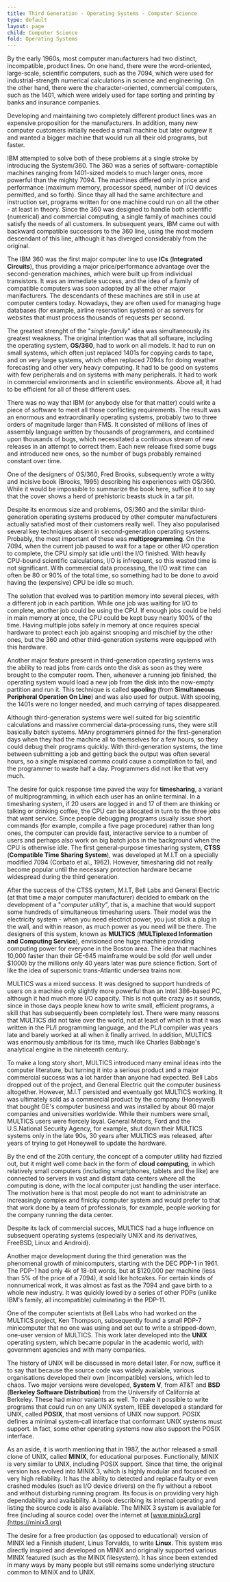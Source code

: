 ```yaml
---
title: Third Generation - Operating Systems - Computer Science
type: default
layout: page
child: Computer Science
fold: Operating Systems
---
```


By the early 1960s, most computer manufacturers had two distinct, incompatible,
product lines. On one hand, there were the word-oriented, large-scale,
scientific computers, such as the 7094, which were used for industrial-strength
numerical calculations in science and engineering. On the other hand, there were
the character-oriented, commercial computers, such as the 1401, which were
widely used for tape sorting and printing by banks and insurance companies.

Developing and maintaining two completely different product lines was an
expensive proposition for the manufacturers. In addition, many new computer
customers initially needed a small machine but later outgrew it and wanted a
bigger machine that would run all their old programs, but faster.

IBM attempted to solve both of these problems at a single stroke by introducing
the System/360. The 360 was a series of software-comaptible machines ranging
from 1401-sized models to much larger ones, more powerful than the mighty 7094.
The machines differed only in price and performance (maximum memory, processor
speed, number of I/O devices permitted, and so forth). Since thay all had the
same architecture and instruction set, programs written for one machine could
run on all the other - at least in theory. Since the 360 was designed to handle
both scientific (numerical) and commercial computing, a single family of
machines could satisfy the needs of all customers. In subsequent years, IBM came
out with backward compatible successors to the 360 line, using the most modern
descendant of this line, although it has diverged considerably from the
original.

The IBM 360 was the first major computer line to use **ICs** (**Integrated
Circuits**), thus providing a major price/performance advantage over the
second-generation machines, which were built up from individual transistors. It
was an immediate success, and the idea of a family of compatible computers was
soon adopted by all the other major manifacturers. The descendants of these
machines are still in use at computer centers today. Nowadays, they are often
used for managing huge databases (for example, airline reservation systems) or
as servers for websites that must process thousands of requests per second.

The greatest strenght of the "_single-family_" idea was simultaneously its
greatest weakness. The original intention was that all software, including the
operating system, **OS/360**, had to work on all models. It had to run on small
systems, which often just replaced 1401s for copying cards to tape, and on very
large systems, which often replaced 7094s for doing weather forecasting and
other very heavy computing. It had to be good on systems with few peripherals
and on systems with many peripherals. It had to work in commercial environments
and in scientific environments. Above all, it had to be efficient for all of
these different uses.

There was no way that IBM (or anybody else for that matter) could write a piece
of software to meet all those conflicting requirements. The result was an
enormous and extraordinarily operating systems, probably two to three orders of
magnitude larger than FMS. It consisted of millions of lines of assembly
language written by thousands of programmers, and contained upon thousands of
bugs, which necessitated a continuous stream of new releases in an attempt to
correct them. Each new release fixed some bugs and introduced new ones, so the
number of bugs probably remained constant over time.

One of the designers of OS/360, Fred Brooks, subsequently wrote a witty and
incisive book (Brooks, 1995) describing his experiences with OS/360. While it
would be impossible to summarize the book here, suffice it to say that the cover
shows a herd of prehistoric beasts stuck in a tar pit.

Despite its enormous size and problems, OS/360 and the similar third-generation
operating systems produced by other computer manufacturers actually satisfied
most of their customers really well. They also popularised several key
techniques absent in second-generation operating systems. Probably, the most
important of these was **multiprogramming**. On the 7094, when the current job
paused to wait for a tape or other I/O operation to complete, the CPU simply
sat idle until the I/O finished. With heavily CPU-bound scientific calculations,
I/O is infrequent, so this wasted time is not significant. With commercial data
processing, the I/O wait time can often be 80 or 90% of the total time, so
something had to be done to avoid having the (expensive) CPU be idle so much.

The solution that evolved was to partition memory into several pieces, with a
different job in each partition. While one job was waiting for I/O to complete,
another job could be using the CPU. If enough jobs could be held in main memory
at once, the CPU could be kept busy nearly 100% of the time. Having multiple
jobs safely in memory at once requires special hardware to protect each job
against snooping and mischief by the other ones, but the 360 and other
third-generation systems were equipped with this hardware.

Another major feature present in third-generation operating systems was the
ability to read jobs from cards onto the disk as soon as they were brought to
the computer room. Then, whenever a running job finished, the operating system
would load a new job from the disk into the now-empty partition and run it. This
technique is called **spooling** (from **Simultaneous Peripheral Operation On
Line**) and was also used for output. With spooling, the 1401s were no longer
needed, and much carrying of tapes disappeared.

Although third-generation systems were well suited for big scientific
calculations and massive commercial data-processing runs, they were still
basically batch systems. MAny programmers pinned for the first-generation days
when they had the machine all to themselves for a few hours, so they could debug
their programs quickly. With third-generation systems, the time between
submitting a job and getting back the output was often several hours, so a
single misplaced comma could cause a compilation to fail, and the programmer to
waste half a day. Programmers did not like that very much.

The desire for quick response time paved the way for **timesharing**, a variant
of multiprogramming, in which each user has an online terminal. In a timesharing
system, if 20 users are logged in and 17 of them are thinking or talking or
drinking coffee, the CPU can be allocated in turn to the three jobs that want
service. Since people debugging programs usually issue short commands (for
example, compile a five page procedure) rather than long ones, the computer can
provide fast, interactive service to a number of users and perhaps also work on
big batch jobs in the background when the CPU is otherwise idle. The first
general-purpose timesharing system, **CTSS** (**Compatible Time Sharing
System**), was developed at M.I.T on a specially modified 7094 (Corbato et al.,
1962). However, timesharing did not really become popular until the necessary
protection hardware became widespread during the third generation.

After the success of the CTSS system, M.I.T, Bell Labs and General Electric
(at that time a major computer manufacturer) decided to embark on the
development of a "_computer utility_", that is, a machine that would support
some hundreds of simultaneous timesharing users. Their model was the
electricity system - when you need electrict power, you just stick a plug in
the wall, and within reason, as much power as you need will be there. The
designers of this system, known as **MULTICS** (**MULTiplexed Information and
Computing Service**), envisioned one huge machine providing computing power
for everyone in the Boston area. The idea that machines 10,000 faster than
their GE-645 mainframe would be sold (for well under $1000) by the millions
only 40 years later was pure science fiction. Sort of like the idea of
supersonic trans-Atlantic undersea trains now.

MULTICS was a mixed success. It was designed to support hundreds of users on
a machine only slightly more powerful than an Intel 386-based PC, although it
had much more I/O capacity. This is not quite crazy as it sounds, since in those
days people knew how to write small, efficient programs, a skill that has
subsequently been completely lost. There were many reasons that MULTICS did not
take over the world, not at least of which is that it was written in the PL/I
programming language, and the PL/I compiler was years late and barely worked at
all when it finally arrived. In addition, MULTICS was enormously ambitious for
its time, much like Charles Babbage's analytical engine in the nineteenth
century.

To make a long story short, MULTICS introduced many eminal ideas into the
computer literature, but turning it into a serious product and a major
commercial success was a lot harder than anyone had expected. Bell Labs dropped
out of the project, and General Electric quit the computer business altogether.
However, M.I.T persisted and eventually got MULTICS working. It was ultimately
sold as a commercial product by the company (Honeywell) that bought GE's
computer business and was installed by about 80 major companies and universities
worldwide. While their numbers were small, MULTICS users were fiercely loyal.
General Motors, Ford and the U.S.National Security Agency, for example, shut
down their MULTICS systems only in the late 90s, 30 years after MULTICS was
released, after years of trying to get Honeywell to update the hardware.

By the end of the 20th century, the concept of a computer utility had fizzled
out, but it might well come back in the form of **cloud computing**, in which
relatively small computers (including smartphones, tablets and the like) are
connected to servers in vast and distant data centers where all the computing is
done, with the local computer just handling the user interface. The motivation
here is that most people do not want to administrate an increasingly complex and
finicky computer system and would prefer to that that work done by a team of
professionals, for example, people working for the company running the data
center.

Despite its lack of commercial succes, MULTICS had a huge influence on
subsequent operating systems (especially UNIX and its derivatives, FreeBSD,
Linux and Android).

Another major development during the third generation was the phenomenal growth
of minicomputers, starting with the DEC PDP-1 in 1961. The PDP-1 had only 4k
of 18-bit words, but at $120,000 per machine (less than 5% of the price of a
7094), it sold like hotcakes. For certain kinds of nonnumerical work, it was
almost as fast as the 7094 and gave birth to a whole new industry. It was
quickly lowed by a series of other PDPs (unlike IBM's family, all incompatible)
culminating in the PDP-11.

One of the computer scientists at Bell Labs who had worked on the MULTICS
project, Ken Thompson, subsequently found a small PDP-7 minicomputer that no one
was using and set out to write a stripped-down, one-user version of MULTICS.
This work later developed into the **UNIX** operating system, which became
popular in the academic world, with government agencies and with many companies.

The history of UNIX will be discussed in more detail later. For now, suffice it
to say that because the source code was widely available, various organisations
developed their own (incompatible) versions, which led to chaos. Two major
versions were developed, **System V**, from AT&T and **BSD** (**Berkeley
Software Distribution**) from the Universify of California at Berkeley. These
had minor variants as well. To make it possible to write programs that could run
on any UNIX system, IEEE developed a standard for UNIX, called **POSIX**, that
most versions of UNIX now support. POSIX defines a minimal system-call interface
that conformant UNIX systems must support. In fact, some other operating systems
now also support the POSIX interface.

As an aside, it is worth mentioning that in 1987, the author released a small
clone of UNIX, called **MINIX**, for educational purposes. Functionally, MINIX
is very similar to UNIX, including POSIX support. Since that time, the original
version has evolved into MINIX 3, which is highly modular and focused on very
high reliability. It has the ability to detected and replace faulty or even
crashed modules (such as I/O device drivers) on the fly without a reboot and
without disturbing running program. Its focus is on providing very high
dependability and availability. A book describing its internal operating and
listing the source code is also available. The MINIX 3 system is available
for free (including al source code) over the internet at
[www.minix3.org](https://minix3.org)

The desire for a free production (as opposed to educational) version of MINIX
led a Finnish student, Linus Torvalds, to write **Linux**. This system was
directly inspired and developed on MINIX and originally supported various MINIX
featured (such as the MINIX filesystem). It has since been extended in many ways
by many people but still remains some underlying structure common to MINIX and
to UNIX.
